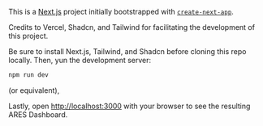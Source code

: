 This is a [Next.js](https://nextjs.org) project initially bootstrapped with [`create-next-app`](https://nextjs.org/docs/app/api-reference/cli/create-next-app).

Credits to Vercel, Shadcn, and Tailwind for facilitating the development of this project.

Be sure to install Next.js, Tailwind, and Shadcn before cloning this repo locally. Then, yun the development server:
```bash
npm run dev
```
(or equivalent),

Lastly, open [http://localhost:3000](http://localhost:3000) with your browser to see the resulting ARES Dashboard.